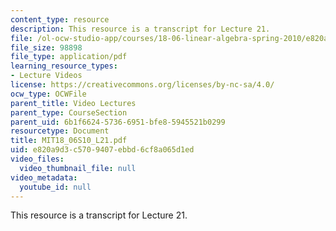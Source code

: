 ```yaml
---
content_type: resource
description: This resource is a transcript for Lecture 21.
file: /ol-ocw-studio-app/courses/18-06-linear-algebra-spring-2010/e820a9d3c5709407ebbd6cf8a065d1ed_MIT18_06S10_L21.pdf
file_size: 98898
file_type: application/pdf
learning_resource_types:
- Lecture Videos
license: https://creativecommons.org/licenses/by-nc-sa/4.0/
ocw_type: OCWFile
parent_title: Video Lectures
parent_type: CourseSection
parent_uid: 6b1f6624-5736-6951-bfe8-5945521b0299
resourcetype: Document
title: MIT18_06S10_L21.pdf
uid: e820a9d3-c570-9407-ebbd-6cf8a065d1ed
video_files:
  video_thumbnail_file: null
video_metadata:
  youtube_id: null
---
```

This resource is a transcript for Lecture 21.